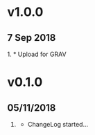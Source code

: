 # v1.0.0
## 7 Sep 2018
1.[](#initial)
    * Upload for GRAV
    
# v0.1.0
##  05/11/2018

1. [](#new)
    * ChangeLog started...
